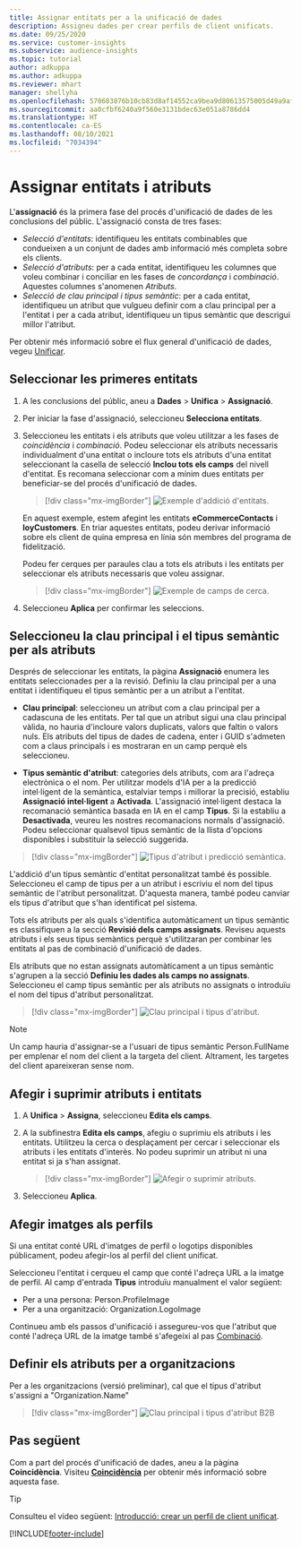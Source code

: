 ```yaml
---
title: Assignar entitats per a la unificació de dades
description: Assigneu dades per crear perfils de client unificats.
ms.date: 09/25/2020
ms.service: customer-insights
ms.subservice: audience-insights
ms.topic: tutorial
author: adkuppa
ms.author: adkuppa
ms.reviewer: mhart
manager: shellyha
ms.openlocfilehash: 570683876b10cb83d8af14552ca9bea9d80613575005d49a9af37cc16b8e75c9
ms.sourcegitcommit: aa0cfbf6240a9f560e3131bdec63e051a8786dd4
ms.translationtype: HT
ms.contentlocale: ca-ES
ms.lasthandoff: 08/10/2021
ms.locfileid: "7034394"
---
```

# <a name="map-entities-and-attributes"></a>Assignar entitats i atributs

L'**assignació** és la primera fase del procés d'unificació de dades de les conclusions del públic. L'assignació consta de tres fases:

- *Selecció d'entitats*: identifiqueu les entitats combinables que condueixen a un conjunt de dades amb informació més completa sobre els clients.
- *Selecció d'atributs*: per a cada entitat, identifiqueu les columnes que voleu combinar i conciliar en les fases de *concordança* i *combinació*. Aquestes columnes s'anomenen *Atributs*.
- *Selecció de clau principal i tipus semàntic*: per a cada entitat, identifiqueu un atribut que vulgueu definir com a clau principal per a l'entitat i per a cada atribut, identifiqueu un tipus semàntic que descrigui millor l'atribut.

Per obtenir més informació sobre el flux general d'unificació de dades, vegeu [Unificar](data-unification.md).

## <a name="select-the-first-entities"></a>Seleccionar les primeres entitats

1. A les conclusions del públic, aneu a **Dades** > **Unifica** > **Assignació**.

2. Per iniciar la fase d'assignació, seleccioneu **Selecciona entitats**.

3. Seleccioneu les entitats i els atributs que voleu utilitzar a les fases de *coincidència* i *combinació*. Podeu seleccionar els atributs necessaris individualment d'una entitat o incloure tots els atributs d'una entitat seleccionant la casella de selecció **Inclou tots els camps** del nivell d'entitat. Es recomana seleccionar com a mínim dues entitats per beneficiar-se del procés d'unificació de dades.

   > [!div class="mx-imgBorder"]
   > ![Exemple d'addició d'entitats.](media/data-manager-configure-map-add-entities-example.png "Exemple d'addició d'entitats")

   En aquest exemple, estem afegint les entitats **eCommerceContacts** i **loyCustomers**. En triar aquestes entitats, podeu derivar informació sobre els client de quina empresa en línia són membres del programa de fidelització.
   
   Podeu fer cerques per paraules clau a tots els atributs i les entitats per seleccionar els atributs necessaris que voleu assignar.
   
     > [!div class="mx-imgBorder"]
   > ![Exemple de camps de cerca.](media/data-manager-configure-map-search-fields-example.png "Exemple de camps de cerca")

4. Seleccioneu **Aplica** per confirmar les seleccions.

## <a name="select-primary-key-and-semantic-type-for-attributes"></a>Seleccioneu la clau principal i el tipus semàntic per als atributs

Després de seleccionar les entitats, la pàgina **Assignació** enumera les entitats seleccionades per a la revisió. Definiu la clau principal per a una entitat i identifiqueu el tipus semàntic per a un atribut a l'entitat.

- **Clau principal**: seleccioneu un atribut com a clau principal per a cadascuna de les entitats. Per tal que un atribut sigui una clau principal vàlida, no hauria d'incloure valors duplicats, valors que faltin o valors nuls. Els atributs del tipus de dades de cadena, enter i GUID s'admeten com a claus principals i es mostraran en un camp perquè els seleccioneu.

- **Tipus semàntic d'atribut**: categories dels atributs, com ara l'adreça electrònica o el nom. Per utilitzar models d'IA per a la predicció intel·ligent de la semàntica, estalviar temps i millorar la precisió, establiu **Assignació intel·ligent** a **Activada**. L'assignació intel·ligent destaca la recomanació semàntica basada en IA en el camp **Tipus**. Si la establiu a **Desactivada**, veureu les nostres recomanacions normals d'assignació. Podeu seleccionar qualsevol tipus semàntic de la llista d'opcions disponibles i substituir la selecció suggerida.

> [!div class="mx-imgBorder"]
> ![Tipus d'atribut i predicció semàntica.](media/data-manager-configure-map-add-attributes-semantic-prediction.png "Tipus d'atribut i predicció semàntica")

L'addició d'un tipus semàntic d'entitat personalitzat també és possible. Seleccioneu el camp de tipus per a un atribut i escriviu el nom del tipus semàntic de l'atribut personalitzat. D'aquesta manera, també podeu canviar els tipus d'atribut que s'han identificat pel sistema.

Tots els atributs per als quals s'identifica automàticament un tipus semàntic es classifiquen a la secció **Revisió dels camps assignats**. Reviseu aquests atributs i els seus tipus semàntics perquè s'utilitzaran per combinar les entitats al pas de combinació d'unificació de dades.

Els atributs que no estan assignats automàticament a un tipus semàntic s'agrupen a la secció **Definiu les dades als camps no assignats**. Seleccioneu el camp tipus semàntic per als atributs no assignats o introduïu el nom del tipus d'atribut personalitzat.

> [!div class="mx-imgBorder"]
> ![Clau principal i tipus d'atribut.](media/data-manager-configure-map-add-attributes.png "Clau principal i tipus d'atribut")

> [!NOTE]
> Un camp hauria d'assignar-se a l'usuari de tipus semàntic Person.FullName per emplenar el nom del client a la targeta del client. Altrament, les targetes del client apareixeran sense nom. 

## <a name="add-and-remove-attributes-and-entities"></a>Afegir i suprimir atributs i entitats

1. A **Unifica** > **Assigna**, seleccioneu **Edita els camps**.

2. A la subfinestra **Edita els camps**, afegiu o suprimiu els atributs i les entitats. Utilitzeu la cerca o desplaçament per cercar i seleccionar els atributs i les entitats d'interès. No podeu suprimir un atribut ni una entitat si ja s'han assignat.

   > [!div class="mx-imgBorder"]
   > ![Afegir o suprimir atributs.](media/configure-data-map-edit.png "Afegir o suprimir atributs")

3. Seleccioneu **Aplica**.

## <a name="add-images-to-profiles"></a>Afegir imatges als perfils

Si una entitat conté URL d'imatges de perfil o logotips disponibles públicament, podeu afegir-los al perfil del client unificat.

Seleccioneu l'entitat i cerqueu el camp que conté l'adreça URL a la imatge de perfil. Al camp d'entrada **Tipus** introduïu manualment el valor següent: 
- Per a una persona: Person.ProfileImage
- Per a una organització: Organization.LogoImage

Continueu amb els passos d'unificació i assegureu-vos que l'atribut que conté l'adreça URL de la imatge també s'afegeixi al pas [Combinació](merge-entities.md).

## <a name="set-attributes-for-organizations"></a>Definir els atributs per a organitzacions

Per a les organitzacions (versió preliminar), cal que el tipus d'atribut s'assigni a "Organization.Name"
> [!div class="mx-imgBorder"]
> ![Clau principal i tipus d'atribut B2B](media/configure-data-map-edit-b2b.png "Clau principal i tipus d'atribut B2B")

## <a name="next-step"></a>Pas següent

Com a part del procés d'unificació de dades, aneu a la pàgina **Coincidència**. Visiteu [**Coincidència**](match-entities.md) per obtenir més informació sobre aquesta fase.

> [!TIP]
> Consulteu el vídeo següent: [Introducció: crear un perfil de client unificat](https://youtu.be/oBfGEhucAxs).


[!INCLUDE[footer-include](../includes/footer-banner.md)]